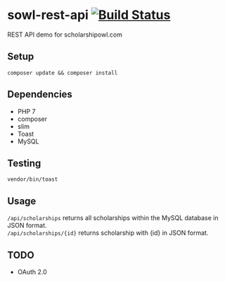 # sowl-rest-api [![Build Status](https://travis-ci.org/dwyl/esta.svg?branch=master)](https://travis-ci.org/dwyl/esta)
REST API demo for scholarshipowl.com

## Setup
<code>composer update && composer install</code>

## Dependencies
* PHP 7
* composer
* slim
* Toast
* MySQL

## Testing
<code>vendor/bin/toast</code>

## Usage
<code>/api/scholarships</code> returns all scholarships within the MySQL database in JSON format. <br>
<code>/api/scholarships/{id}</code> returns scholarship with {id} in JSON format.

## TODO
* OAuth 2.0

